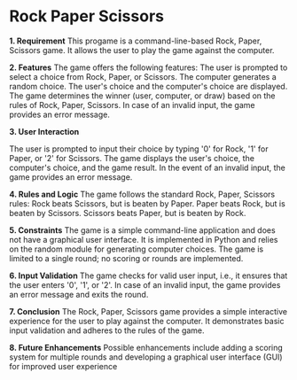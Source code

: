 # Rock Paper Scissors

**1. Requirement**
This progame is a command-line-based Rock, Paper, Scissors game.
It allows the user to play the game against the computer.

**2. Features**
The game offers the following features:
The user is prompted to select a choice from Rock, Paper, or Scissors.
The computer generates a random choice.
The user's choice and the computer's choice are displayed.
The game determines the winner (user, computer, or draw) based on the rules of Rock, Paper, Scissors.
In case of an invalid input, the game provides an error message.

**3. User Interaction**

The user is prompted to input their choice by typing '0' for Rock, '1' for Paper, or '2' for Scissors.
The game displays the user's choice, the computer's choice, and the game result.
In the event of an invalid input, the game provides an error message.

**4. Rules and Logic**
The game follows the standard Rock, Paper, Scissors rules:
Rock beats Scissors, but is beaten by Paper.
Paper beats Rock, but is beaten by Scissors.
Scissors beats Paper, but is beaten by Rock.

**5. Constraints**
The game is a simple command-line application and does not have a graphical user interface.
It is implemented in Python and relies on the random module for generating computer choices.
The game is limited to a single round; no scoring or rounds are implemented.

**6. Input Validation**
The game checks for valid user input, i.e., it ensures that the user enters '0', '1', or '2'.
In case of an invalid input, the game provides an error message and exits the round.

**7. Conclusion**
The Rock, Paper, Scissors game provides a simple interactive experience for the user to play against the computer.
It demonstrates basic input validation and adheres to the rules of the game.

**8. Future Enhancements**
Possible enhancements include adding a scoring system for multiple rounds and developing a graphical user interface (GUI) for improved user experience
